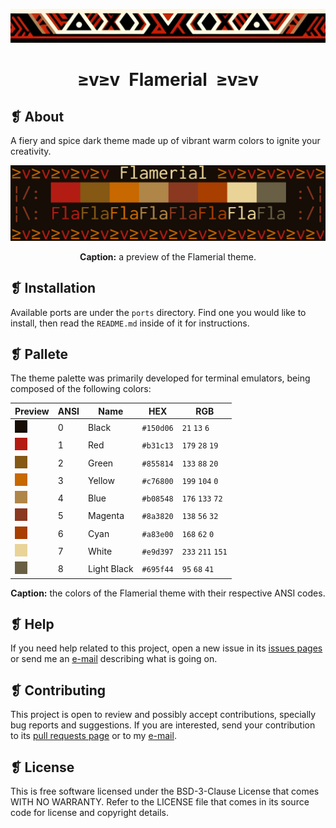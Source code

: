 <p align="center">
  <img alt="" src="assets/ornament.png" width=900 />
</p>
<h1 align="center">≥v≥v&ensp;Flamerial&ensp;≥v≥v</h1>

## ❡ About
A fiery and spice dark theme made up of vibrant warm colors to ignite your creativity.
<p align="center">
  <img alt="" src="assets/preview.png" width="700" />
  <p align="center"><strong>Caption:</strong> a preview of the Flamerial theme.</p>
</p>

## ❡ Installation
Available ports are under the `ports` directory. Find one you would like to install, then read the `README.md` inside of it for instructions.
## ❡ Pallete
The theme palette was primarily developed for terminal emulators, being composed of the following colors:
<table align="center">
  <thead>
    <tr>
      <th>Preview</th>
      <th>ANSI</th>
      <th>Name</th>
      <th>HEX</th>
      <th>RGB</th>
    </tr>
  </thead>
  <tbody>
    <tr>
      <td><img alt="" src="assets/colors/black.png" /></td>
      <td>0</td>
      <td>Black</td>
      <td><code>#150d06</code></td>
      <td><code>21</code> <code>13</code> <code>6</code></td>
    </tr>
    <tr>
      <td><img alt="" src="assets/colors/red.png" /></td>
      <td>1</td>
      <td>Red</td>
      <td><code>#b31c13</code></td>
      <td><code>179</code> <code>28</code> <code>19</code></td>
    </tr>
    <tr>
      <td><img alt="" src="assets/colors/green.png" /></td>
      <td>2</td>
      <td>Green</td>
      <td><code>#855814</code></td>
      <td><code>133</code> <code>88</code> <code>20</code></td>
    </tr>
    <tr>
      <td><img alt="" src="assets/colors/yellow.png" /></td>
      <td>3</td>
      <td>Yellow</td>
      <td><code>#c76800</code></td>
      <td><code>199</code> <code>104</code> <code>0</code></td>
    </tr>
    <tr>
      <td><img alt="" src="assets/colors/blue.png" /></td>
      <td>4</td>
      <td>Blue</td>
      <td><code>#b08548</code></td>
      <td><code>176</code> <code>133</code> <code>72</code></td>
    </tr>
    <tr>
      <td><img alt="" src="assets/colors/magenta.png" /></td>
      <td>5</td>
      <td>Magenta</td>
      <td><code>#8a3820</code></td>
      <td><code>138</code> <code>56</code> <code>32</code></td>
    </tr>
    <tr>
      <td><img alt="" src="assets/colors/cyan.png" /></td>
      <td>6</td>
      <td>Cyan</td>
      <td><code>#a83e00</code></td>
      <td><code>168</code> <code>62</code> <code>0</code></td>
    </tr>
    <tr>
      <td><img alt="" src="assets/colors/white.png" /></td>
      <td>7</td>
      <td>White</td>
      <td><code>#e9d397</code></td>
      <td><code>233</code> <code>211</code> <code>151</code></td>
    </tr>
    <tr>
      <td><img alt="" src="assets/colors/light-black.png" /></td>
      <td>8</td>
      <td>Light Black</td>
      <td><code>#695f44</code></td>
      <td><code>95</code> <code>68</code> <code>41</code></td>
    </tr>
  </tbody>
</table>
<p align="center"><strong>Caption:</strong> the colors of the Flamerial theme with their respective ANSI codes.</p>

## ❡ Help
If you need help related to this project, open a new issue in its [issues pages](https://github.com/skippyr/flamerial/issues) or send me an [e-mail](mailto:skippyr.developer@icloud.com) describing what is going on.
## ❡ Contributing
This project is open to review and possibly accept contributions, specially bug reports and suggestions. If you are interested, send your contribution to its [pull requests page](https://github.com/skippyr/flamerial/pulls) or to my [e-mail](mailto:skippyr.developer@icloud.com).
## ❡ License
This is free software licensed under the BSD-3-Clause License that comes WITH NO WARRANTY. Refer to the LICENSE file that comes in its source code for license and copyright details.
